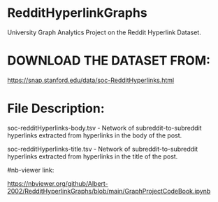 # RedditHyperlinkGraphs
University Graph Analytics Project on the Reddit Hyperlink Dataset.

# DOWNLOAD THE DATASET FROM:
https://snap.stanford.edu/data/soc-RedditHyperlinks.html

# File	Description:

soc-redditHyperlinks-body.tsv	- Network of subreddit-to-subreddit hyperlinks extracted from hyperlinks in the body of the post.

soc-redditHyperlinks-title.tsv -	Network of subreddit-to-subreddit hyperlinks extracted from hyperlinks in the title of the post.

#nb-viewer link:

https://nbviewer.org/github/Albert-2002/RedditHyperlinkGraphs/blob/main/GraphProjectCodeBook.ipynb
